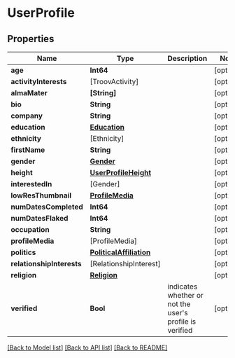 # UserProfile

## Properties
Name | Type | Description | Notes
------------ | ------------- | ------------- | -------------
**age** | **Int64** |  | [optional] 
**activityInterests** | [TroovActivity] |  | [optional] 
**almaMater** | **[String]** |  | [optional] 
**bio** | **String** |  | [optional] 
**company** | **String** |  | [optional] 
**education** | [**Education**](Education.md) |  | [optional] 
**ethnicity** | [Ethnicity] |  | [optional] 
**firstName** | **String** |  | [optional] 
**gender** | [**Gender**](Gender.md) |  | [optional] 
**height** | [**UserProfileHeight**](UserProfileHeight.md) |  | [optional] 
**interestedIn** | [Gender] |  | [optional] 
**lowResThumbnail** | [**ProfileMedia**](ProfileMedia.md) |  | [optional] 
**numDatesCompleted** | **Int64** |  | [optional] 
**numDatesFlaked** | **Int64** |  | [optional] 
**occupation** | **String** |  | [optional] 
**profileMedia** | [ProfileMedia] |  | [optional] 
**politics** | [**PoliticalAffiliation**](PoliticalAffiliation.md) |  | [optional] 
**relationshipInterests** | [RelationshipInterest] |  | [optional] 
**religion** | [**Religion**](Religion.md) |  | [optional] 
**verified** | **Bool** | indicates whether or not the user&#39;s profile is verified | [optional] 

[[Back to Model list]](../README.md#documentation-for-models) [[Back to API list]](../README.md#documentation-for-api-endpoints) [[Back to README]](../README.md)


